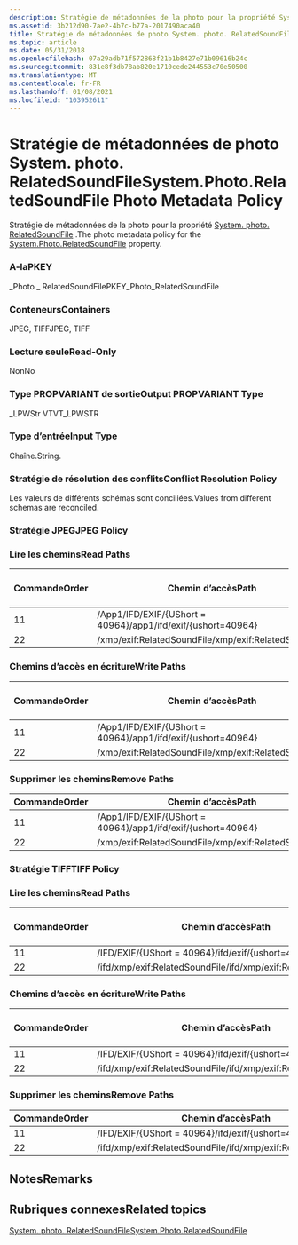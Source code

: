```yaml
---
description: Stratégie de métadonnées de la photo pour la propriété System. photo. RelatedSoundFile.
ms.assetid: 3b212d90-7ae2-4b7c-b77a-2017490aca40
title: Stratégie de métadonnées de photo System. photo. RelatedSoundFile
ms.topic: article
ms.date: 05/31/2018
ms.openlocfilehash: 07a29adb71f572868f21b1b8427e71b09616b24c
ms.sourcegitcommit: 831e8f3db78ab820e1710cede244553c70e50500
ms.translationtype: MT
ms.contentlocale: fr-FR
ms.lasthandoff: 01/08/2021
ms.locfileid: "103952611"
---
```

# <a name="systemphotorelatedsoundfile-photo-metadata-policy"></a><span data-ttu-id="5d20a-103">Stratégie de métadonnées de photo System. photo. RelatedSoundFile</span><span class="sxs-lookup"><span data-stu-id="5d20a-103">System.Photo.RelatedSoundFile Photo Metadata Policy</span></span>

<span data-ttu-id="5d20a-104">Stratégie de métadonnées de la photo pour la propriété [System. photo. RelatedSoundFile](../properties/props-system-photo-relatedsoundfile.md) .</span><span class="sxs-lookup"><span data-stu-id="5d20a-104">The photo metadata policy for the [System.Photo.RelatedSoundFile](../properties/props-system-photo-relatedsoundfile.md) property.</span></span>

### <a name="pkey"></a><span data-ttu-id="5d20a-105">A-la</span><span class="sxs-lookup"><span data-stu-id="5d20a-105">PKEY</span></span>

<span data-ttu-id="5d20a-106">\_Photo \_ RelatedSoundFile</span><span class="sxs-lookup"><span data-stu-id="5d20a-106">PKEY\_Photo\_RelatedSoundFile</span></span>

### <a name="containers"></a><span data-ttu-id="5d20a-107">Conteneurs</span><span class="sxs-lookup"><span data-stu-id="5d20a-107">Containers</span></span>

<span data-ttu-id="5d20a-108">JPEG, TIFF</span><span class="sxs-lookup"><span data-stu-id="5d20a-108">JPEG, TIFF</span></span>

### <a name="read-only"></a><span data-ttu-id="5d20a-109">Lecture seule</span><span class="sxs-lookup"><span data-stu-id="5d20a-109">Read-Only</span></span>

<span data-ttu-id="5d20a-110">Non</span><span class="sxs-lookup"><span data-stu-id="5d20a-110">No</span></span>

### <a name="output-propvariant-type"></a><span data-ttu-id="5d20a-111">Type PROPVARIANT de sortie</span><span class="sxs-lookup"><span data-stu-id="5d20a-111">Output PROPVARIANT Type</span></span>

<span data-ttu-id="5d20a-112">\_LPWStr VT</span><span class="sxs-lookup"><span data-stu-id="5d20a-112">VT\_LPWSTR</span></span>

### <a name="input-type"></a><span data-ttu-id="5d20a-113">Type d’entrée</span><span class="sxs-lookup"><span data-stu-id="5d20a-113">Input Type</span></span>

<span data-ttu-id="5d20a-114">Chaîne.</span><span class="sxs-lookup"><span data-stu-id="5d20a-114">String.</span></span>

### <a name="conflict-resolution-policy"></a><span data-ttu-id="5d20a-115">Stratégie de résolution des conflits</span><span class="sxs-lookup"><span data-stu-id="5d20a-115">Conflict Resolution Policy</span></span>

<span data-ttu-id="5d20a-116">Les valeurs de différents schémas sont conciliées.</span><span class="sxs-lookup"><span data-stu-id="5d20a-116">Values from different schemas are reconciled.</span></span>

### <a name="jpeg-policy"></a><span data-ttu-id="5d20a-117">Stratégie JPEG</span><span class="sxs-lookup"><span data-stu-id="5d20a-117">JPEG Policy</span></span>

### <a name="read-paths"></a><span data-ttu-id="5d20a-118">Lire les chemins</span><span class="sxs-lookup"><span data-stu-id="5d20a-118">Read Paths</span></span>



| <span data-ttu-id="5d20a-119">Commande</span><span class="sxs-lookup"><span data-stu-id="5d20a-119">Order</span></span> | <span data-ttu-id="5d20a-120">Chemin d’accès</span><span class="sxs-lookup"><span data-stu-id="5d20a-120">Path</span></span>                          | <span data-ttu-id="5d20a-121">Format de disque</span><span class="sxs-lookup"><span data-stu-id="5d20a-121">Disk Format</span></span> |
|-------|-------------------------------|-------------|
| <span data-ttu-id="5d20a-122">1</span><span class="sxs-lookup"><span data-stu-id="5d20a-122">1</span></span>     | <span data-ttu-id="5d20a-123">/App1/IFD/EXIF/{UShort = 40964}</span><span class="sxs-lookup"><span data-stu-id="5d20a-123">/app1/ifd/exif/{ushort=40964}</span></span> | <span data-ttu-id="5d20a-124">ascii</span><span class="sxs-lookup"><span data-stu-id="5d20a-124">ascii</span></span>       |
| <span data-ttu-id="5d20a-125">2</span><span class="sxs-lookup"><span data-stu-id="5d20a-125">2</span></span>     | <span data-ttu-id="5d20a-126">/xmp/exif:RelatedSoundFile</span><span class="sxs-lookup"><span data-stu-id="5d20a-126">/xmp/exif:RelatedSoundFile</span></span>    | <span data-ttu-id="5d20a-127">unicode</span><span class="sxs-lookup"><span data-stu-id="5d20a-127">unicode</span></span>     |



 

### <a name="write-paths"></a><span data-ttu-id="5d20a-128">Chemins d’accès en écriture</span><span class="sxs-lookup"><span data-stu-id="5d20a-128">Write Paths</span></span>



| <span data-ttu-id="5d20a-129">Commande</span><span class="sxs-lookup"><span data-stu-id="5d20a-129">Order</span></span> | <span data-ttu-id="5d20a-130">Chemin d’accès</span><span class="sxs-lookup"><span data-stu-id="5d20a-130">Path</span></span>                          | <span data-ttu-id="5d20a-131">Format de disque</span><span class="sxs-lookup"><span data-stu-id="5d20a-131">Disk Format</span></span> |
|-------|-------------------------------|-------------|
| <span data-ttu-id="5d20a-132">1</span><span class="sxs-lookup"><span data-stu-id="5d20a-132">1</span></span>     | <span data-ttu-id="5d20a-133">/App1/IFD/EXIF/{UShort = 40964}</span><span class="sxs-lookup"><span data-stu-id="5d20a-133">/app1/ifd/exif/{ushort=40964}</span></span> | <span data-ttu-id="5d20a-134">ascii</span><span class="sxs-lookup"><span data-stu-id="5d20a-134">ascii</span></span>       |
| <span data-ttu-id="5d20a-135">2</span><span class="sxs-lookup"><span data-stu-id="5d20a-135">2</span></span>     | <span data-ttu-id="5d20a-136">/xmp/exif:RelatedSoundFile</span><span class="sxs-lookup"><span data-stu-id="5d20a-136">/xmp/exif:RelatedSoundFile</span></span>    | <span data-ttu-id="5d20a-137">unicode</span><span class="sxs-lookup"><span data-stu-id="5d20a-137">unicode</span></span>     |



 

### <a name="remove-paths"></a><span data-ttu-id="5d20a-138">Supprimer les chemins</span><span class="sxs-lookup"><span data-stu-id="5d20a-138">Remove Paths</span></span>



| <span data-ttu-id="5d20a-139">Commande</span><span class="sxs-lookup"><span data-stu-id="5d20a-139">Order</span></span> | <span data-ttu-id="5d20a-140">Chemin d’accès</span><span class="sxs-lookup"><span data-stu-id="5d20a-140">Path</span></span>                          |
|-------|-------------------------------|
| <span data-ttu-id="5d20a-141">1</span><span class="sxs-lookup"><span data-stu-id="5d20a-141">1</span></span>     | <span data-ttu-id="5d20a-142">/App1/IFD/EXIF/{UShort = 40964}</span><span class="sxs-lookup"><span data-stu-id="5d20a-142">/app1/ifd/exif/{ushort=40964}</span></span> |
| <span data-ttu-id="5d20a-143">2</span><span class="sxs-lookup"><span data-stu-id="5d20a-143">2</span></span>     | <span data-ttu-id="5d20a-144">/xmp/exif:RelatedSoundFile</span><span class="sxs-lookup"><span data-stu-id="5d20a-144">/xmp/exif:RelatedSoundFile</span></span>    |



 

### <a name="tiff-policy"></a><span data-ttu-id="5d20a-145">Stratégie TIFF</span><span class="sxs-lookup"><span data-stu-id="5d20a-145">TIFF Policy</span></span>

### <a name="read-paths"></a><span data-ttu-id="5d20a-146">Lire les chemins</span><span class="sxs-lookup"><span data-stu-id="5d20a-146">Read Paths</span></span>



| <span data-ttu-id="5d20a-147">Commande</span><span class="sxs-lookup"><span data-stu-id="5d20a-147">Order</span></span> | <span data-ttu-id="5d20a-148">Chemin d’accès</span><span class="sxs-lookup"><span data-stu-id="5d20a-148">Path</span></span>                           | <span data-ttu-id="5d20a-149">Format de disque</span><span class="sxs-lookup"><span data-stu-id="5d20a-149">Disk Format</span></span> |
|-------|--------------------------------|-------------|
| <span data-ttu-id="5d20a-150">1</span><span class="sxs-lookup"><span data-stu-id="5d20a-150">1</span></span>     | <span data-ttu-id="5d20a-151">/IFD/EXIF/{UShort = 40964}</span><span class="sxs-lookup"><span data-stu-id="5d20a-151">/ifd/exif/{ushort=40964}</span></span>       | <span data-ttu-id="5d20a-152">ascii</span><span class="sxs-lookup"><span data-stu-id="5d20a-152">ascii</span></span>       |
| <span data-ttu-id="5d20a-153">2</span><span class="sxs-lookup"><span data-stu-id="5d20a-153">2</span></span>     | <span data-ttu-id="5d20a-154">/ifd/xmp/exif:RelatedSoundFile</span><span class="sxs-lookup"><span data-stu-id="5d20a-154">/ifd/xmp/exif:RelatedSoundFile</span></span> | <span data-ttu-id="5d20a-155">unicode</span><span class="sxs-lookup"><span data-stu-id="5d20a-155">unicode</span></span>     |



 

### <a name="write-paths"></a><span data-ttu-id="5d20a-156">Chemins d’accès en écriture</span><span class="sxs-lookup"><span data-stu-id="5d20a-156">Write Paths</span></span>



| <span data-ttu-id="5d20a-157">Commande</span><span class="sxs-lookup"><span data-stu-id="5d20a-157">Order</span></span> | <span data-ttu-id="5d20a-158">Chemin d’accès</span><span class="sxs-lookup"><span data-stu-id="5d20a-158">Path</span></span>                           | <span data-ttu-id="5d20a-159">Format de disque</span><span class="sxs-lookup"><span data-stu-id="5d20a-159">Disk Format</span></span> |
|-------|--------------------------------|-------------|
| <span data-ttu-id="5d20a-160">1</span><span class="sxs-lookup"><span data-stu-id="5d20a-160">1</span></span>     | <span data-ttu-id="5d20a-161">/IFD/EXIF/{UShort = 40964}</span><span class="sxs-lookup"><span data-stu-id="5d20a-161">/ifd/exif/{ushort=40964}</span></span>       | <span data-ttu-id="5d20a-162">ascii</span><span class="sxs-lookup"><span data-stu-id="5d20a-162">ascii</span></span>       |
| <span data-ttu-id="5d20a-163">2</span><span class="sxs-lookup"><span data-stu-id="5d20a-163">2</span></span>     | <span data-ttu-id="5d20a-164">/ifd/xmp/exif:RelatedSoundFile</span><span class="sxs-lookup"><span data-stu-id="5d20a-164">/ifd/xmp/exif:RelatedSoundFile</span></span> | <span data-ttu-id="5d20a-165">unicode</span><span class="sxs-lookup"><span data-stu-id="5d20a-165">unicode</span></span>     |



 

### <a name="remove-paths"></a><span data-ttu-id="5d20a-166">Supprimer les chemins</span><span class="sxs-lookup"><span data-stu-id="5d20a-166">Remove Paths</span></span>



| <span data-ttu-id="5d20a-167">Commande</span><span class="sxs-lookup"><span data-stu-id="5d20a-167">Order</span></span> | <span data-ttu-id="5d20a-168">Chemin d’accès</span><span class="sxs-lookup"><span data-stu-id="5d20a-168">Path</span></span>                           |
|-------|--------------------------------|
| <span data-ttu-id="5d20a-169">1</span><span class="sxs-lookup"><span data-stu-id="5d20a-169">1</span></span>     | <span data-ttu-id="5d20a-170">/IFD/EXIF/{UShort = 40964}</span><span class="sxs-lookup"><span data-stu-id="5d20a-170">/ifd/exif/{ushort=40964}</span></span>       |
| <span data-ttu-id="5d20a-171">2</span><span class="sxs-lookup"><span data-stu-id="5d20a-171">2</span></span>     | <span data-ttu-id="5d20a-172">/ifd/xmp/exif:RelatedSoundFile</span><span class="sxs-lookup"><span data-stu-id="5d20a-172">/ifd/xmp/exif:RelatedSoundFile</span></span> |



 

## <a name="remarks"></a><span data-ttu-id="5d20a-173">Notes</span><span class="sxs-lookup"><span data-stu-id="5d20a-173">Remarks</span></span>

## <a name="related-topics"></a><span data-ttu-id="5d20a-174">Rubriques connexes</span><span class="sxs-lookup"><span data-stu-id="5d20a-174">Related topics</span></span>

<dl> <dt>

[<span data-ttu-id="5d20a-175">System. photo. RelatedSoundFile</span><span class="sxs-lookup"><span data-stu-id="5d20a-175">System.Photo.RelatedSoundFile</span></span>](../properties/props-system-photo-relatedsoundfile.md)
</dt> </dl>

 

 
